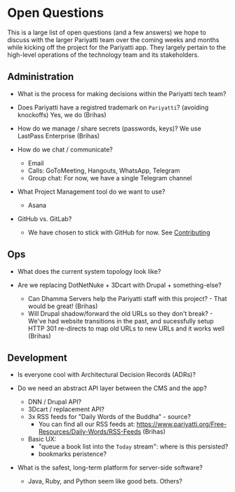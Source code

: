 # Open Questions

This is a large list of open questions (and a few answers) we hope to discuss with the larger Pariyatti team over the coming weeks and months while kicking off the project for the Pariyatti app. They largely pertain to the high-level operations of the technology team and its stakeholders.

## Administration

- What is the process for making decisions within the Pariyatti tech team?

- Does Pariyatti have a registred trademark on `Pariyatti`? (avoiding knockoffs) 
Yes, we do (Brihas)

- How do we manage / share secrets (passwords, keys)?
We use LastPass Enterprise (Brihas)

- How do we chat / communicate?
    - Email
    - Calls: GoToMeeting, Hangouts, WhatsApp, Telegram    
    - Group chat: For now, we have a single Telegram channel

- What Project Management tool do we want to use?
    - Asana

- GitHub vs. GitLab?
    - We have chosen to stick with GitHub for now. See [Contributing](https://github.com/pariyatti/agga/blob/master/CONTRIBUTING.md)

## Ops

- What does the current system topology look like?

- Are we replacing DotNetNuke + 3Dcart with Drupal + something-else?
    - Can Dhamma Servers help the Pariyatti staff with this project? - That would be great! (Brihas)    
    - Will Drupal shadow/forward the old URLs so they don't break? - We've had website transitions in the past, and sucessfully setup HTTP 301 re-directs to map old URLs to new URLs and it works well (Brihas)


## Development

- Is everyone cool with Architectural Decision Records (ADRs)?

- Do we need an abstract API layer between the CMS and the app?
    - DNN / Drupal API?
    - 3Dcart / replacement API?
    - 3x RSS feeds for "Daily Words of the Buddha" - source?
        - You can find all our RSS feeds at: https://www.pariyatti.org/Free-Resources/Daily-Words/RSS-Feeds (Brihas)
    - Basic UX:
        - "queue a book list into the `Today` stream": where is this persisted?
        - bookmarks peristence?

- What is the safest, long-term platform for server-side software?
    - Java, Ruby, and Python seem like good bets. Others?

